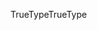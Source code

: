 <span data-ttu-id="184aa-101">TrueType</span><span class="sxs-lookup"><span data-stu-id="184aa-101">TrueType</span></span>